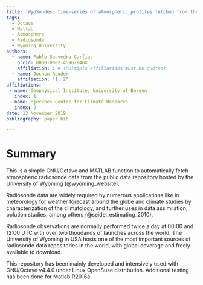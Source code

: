 ```yaml
---
title: 'WyoSondes: time-series of atmospheric profiles fetched from the Wyoming University radiosonde data repository'
tags:
  - Octave 
  - Matlab
  - Atmosphere
  - Radiosonde
  - Wyoming University
authors:
  - name: Pablo Saavedra Garfias
    orcid: 0000-0002-4596-946X
    affiliation: 1 # (Multiple affiliations must be quoted)
  - name: Jochen Reuder
    affiliation: "1, 2"
affiliations:
 - name: Geophysical Institute, University of Bergen
   index: 1
 - name: Bjerknes Centre for Climate Research
   index: 2
date: 13 November 2019
bibliography: paper.bib

---
```


# Summary

This is a simple GNU/Octave and MATLAB function to automatically fetch atmospheric radiosonde data from the public data repository hosted by the University of Wyoming (@wyoming_website).

Radiosonde data are widely required by numerous applications like in meteorology for weather forecast around the globe and climate studies by characterization of the climatology, and further uses in data assimilation, polution studies, among others (@seidel_estimating_2010).

Radiosonde observations are normally performed twice a day at 00:00 and 12:00 UTC with over two thoudands of launches across the world.
The University of Wyoming in USA hosts one of the most important sources of radiosonde data repositories in the world, with global coverage and freely available to download.

This repository has been mainly developed and intensively used with GNU/Octave v4.4.0 under Linux OpenSuse distribution. Additional testing has been done for Matlab R2016a.
